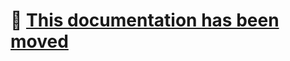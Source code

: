 # 🔗 [This documentation has been moved](../../src/rules/asyncSpecifyFailureDestination/asyncSpecifyFailureDestination.md)
